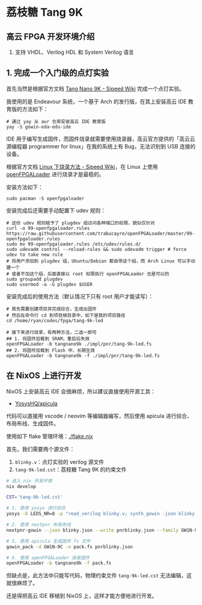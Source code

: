 # 荔枝糖 Tang 9K

## 高云 FPGA 开发环境介绍

1. 支持 VHDL、Verilog HDL 和 System Verilog 语言

##  1. 完成一个入门级的点灯实验

首先当然是根据官方文档 [Tang Nano 9K - Sipeed Wiki](https://wiki.sipeed.com/hardware/zh/tang/Tang-Nano-9K/Nano-9K.html) 完成一个点灯实验。

我使用的是 Endeavour 系统，一个基于 Arch 的发行版，在其上安装高云 IDE 教育版的方法如下：

```shell
# 通过 yay 从 aur 仓库安装高云 IDE 教育版
yay -S gowin-eda-edu-ide
```

IDE 用于编写生成固件，而固件烧录就需要使用烧录器，高云官方提供的「高云云源编程器 programmer for linux」在我的系统上有 Bug，无法识别到 USB 连接的设备。

根据官方文档 [Linux 下烧录方法 - Sipeed Wiki](https://wiki.sipeed.com/hardware/zh/tang/Tang-Nano-Doc/get_started/flash_in_linux.html)，在 Linux 上使用 [openFPGALoader](https://github.com/trabucayre/openFPGALoader) 进行烧录才是最稳的。

安装方法如下：

```shell
sudo pacman -S openfpgaloader
```

安装完成后还需要手动配置下 udev 规则：

```shell
# 这份 udev 规则赋予了 plugdev 组访问各种端口的权限，貌似仅针对
curl -o 99-openfpgaloader.rules https://raw.githubusercontent.com/trabucayre/openFPGALoader/master/99-openfpgaloader.rules
sudo mv 99-openfpgaloader.rules /etc/udev/rules.d/
sudo udevadm control --reload-rules && sudo udevadm trigger # force udev to take new rule
# 将用户添加到 plugdev 组，Ubuntu/Debian 都自带这个组，而 Arch Linux 可以手动建一个
# 或者不加这个组，后面直接以 root 权限执行 openFPGALoader 也是可以的
sudo groupadd plugdev
sudo usermod -a -G plugdev $USER
```

安装完成后的使用方法（默认情况下只有 root 用户才能读写）：

```shell
# 首先需要创建项目并完成综合，生成出固件
# 然后在命令行 cd 到项目根目录中，如下是我的项目路径
cd /home/ryan/codes/fpga/tang-9k-led

# 接下来进行烧录，有两种方法，二选一即可
## 1. 将固件加载到 SRAM，重启后失效
openFPGALoader -b tangnano9k ./impl/pnr/tang-9k-led.fs
## 2. 将固件加载到 Flash 中，长期生效
openFPGALoader -b tangnano9k -f ./impl/pnr/tang-9k-led.fs
```

## 在 NixOS 上进行开发

NixOS 上安装高云 IDE 会很麻烦，所以建议直接使用开源工具：

- [YosysHQ/apicula](https://github.com/YosysHQ/apicula)

代码可以直接用 vscode / neovim 等编辑器编写，然后使用 apicula 进行综合、布局布线、生成固件。

使用如下 flake 管理环境：[./flake.nix](./flake.nix)

首先，我们需要两个源文件：

1. `blinky.v`：点灯实验的 verilog 源文件
2. `tang-9k-led.cst`：荔枝糖 Tang 9K 的约束文件

```bash
# 进入 nix 开发环境
nix develop

CST='tang-9k-led.cst'

# 1. 使用 yosys 进行综合
yosys -D LEDS_NR=8 -p "read_verilog blinky.v; synth_gowin -json blinky.json"

# 2. 使用 nextpnr 布局布线
nextpnr-gowin --json blinky.json --write pnrblinky.json --family GW1N-9C --device 'GW1NR-LV9QN88PC6/I5' --cst $CST

# 3. 使用 apicula 生成固件 fs 文件
gowin_pack -d GW1N-9C -o pack.fs pnrblinky.json

# 4. 使用 openFPGALoader 烧录固件
openFPGALoader -b tangnano9k -f pack.fs
```

但缺点是，此方法中只能写代码，物理约束文件 `tang-9k-led.cst` 无法编辑，这就很麻烦了。

还是得把高云 IDE 移植到 NixOS 上，这样才能方便地进行开发。

